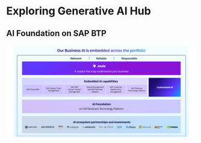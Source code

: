 # Exploring Generative AI Hub

## AI Foundation on SAP BTP

![SAP_AI_BUSINESS_SUITE](../img/1_SAP_AI_Business.png)